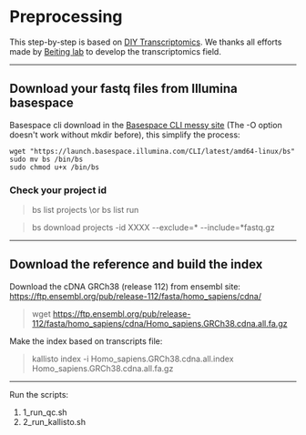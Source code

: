# Preprocessing

This step-by-step is based on [DIY Transcriptomics](https://diytranscriptomics.com/data). 
We thanks all efforts made by [Beiting lab](https://hostmicrobe.org/) to develop the 
transcriptomics field.

---

## Download your fastq files from Illumina basespace

Basespace cli download in the 
[Basespace CLI messy site](https://developer.basespace.illumina.com/docs/content/documentation/cli/cli-overview)
(The -O option doesn't work without mkdir before), this simplify the process: 
``` Linux
wget "https://launch.basespace.illumina.com/CLI/latest/amd64-linux/bs"
sudo mv bs /bin/bs
sudo chmod u+x /bin/bs
```
### Check your project id
> bs list projects 
\or 
> bs list run

> bs download projects -id XXXX --exclude=* --include=*fastq.gz

---

## Download the reference and build the index

Download the cDNA GRCh38 (release 112) from ensembl site:
https://ftp.ensembl.org/pub/release-112/fasta/homo_sapiens/cdna/
>wget https://ftp.ensembl.org/pub/release-112/fasta/homo_sapiens/cdna/Homo_sapiens.GRCh38.cdna.all.fa.gz

Make the index based on transcripts file:
>kallisto index -i Homo_sapiens.GRCh38.cdna.all.index Homo_sapiens.GRCh38.cdna.all.fa.gz

---

Run the scripts:

1. 1_run_qc.sh
2. 2_run_kallisto.sh
